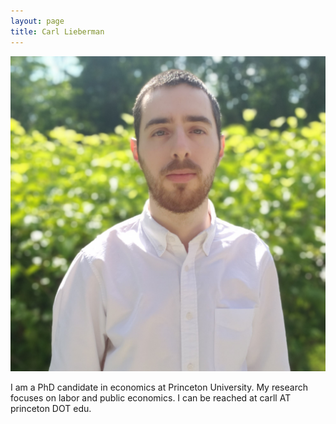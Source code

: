 ```yaml
---
layout: page
title: Carl Lieberman
---
```


<img src="headshot.jpg" alt="Carl Lieberman">

I am a PhD candidate in economics at Princeton University.
My research focuses on labor and public economics.
I can be reached at carll AT princeton DOT edu.

